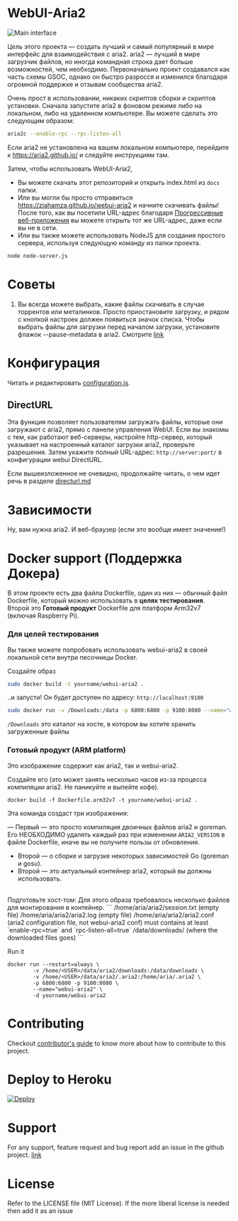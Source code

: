 # WebUI-Aria2

![Main interface](/screenshots/overview.png?raw=true)

Цель этого проекта — создать лучший и самый популярный в мире интерфейс для взаимодействия с aria2. aria2 — лучший в мире загрузчик файлов, но иногда командная строка дает больше возможностей, чем необходимо. Первоначально проект создавался как часть схемы GSOC, однако он быстро разросся и изменился благодаря огромной поддержке и отзывам сообщества aria2.

Очень прост в использовании, никаких скриптов сборки и скриптов установки. Сначала запустите aria2 в фоновом режиме либо на локальном, либо на удаленном компьютере. Вы можете сделать это следующим образом:

```bash
aria2c --enable-rpc --rpc-listen-all
```

Если aria2 не установлена ​​на вашем локальном компьютере, перейдите к https://aria2.github.io/ и следуйте инструкциям там.

Затем, чтобы использовать WebUI-Aria2,

- Вы можете скачать этот репозиторий и открыть index.html из `docs` папки.
- Или вы могли бы просто отправиться https://ziahamza.github.io/webui-aria2 и начните скачивать файлы! После того, как вы посетили URL-адрес благодаря [Прогрессивные веб-приложения](https://developers.google.com/web/progressive-web-apps/) вы можете открыть тот же URL-адрес, даже если вы не в сети.
- Или вы также можете использовать NodeJS для создания простого сервера, используя следующую команду из папки проекта.

```bash
node node-server.js
```

# Советы

1. Вы всегда можете выбрать, какие файлы скачивать в случае торрентов или металинков. Просто приостановите загрузку, и рядом с кнопкой настроек должен появиться значок списка. Чтобы выбрать файлы для загрузки перед началом загрузки, установите флажок --pause-metadata в aria2. Смотрите [link](https://aria2.github.io/manual/en/html/aria2c.html#cmdoption--pause-metadata)

# Конфигурация

Читать и редактировать [configuration.js](src/js/services/configuration.js).

## DirectURL

Эта функция позволяет пользователям загружать файлы, которые они загружают с aria2, прямо с панели управления WebUI. Если вы знакомы с тем, как работают веб-серверы, настройте http-сервер, который указывает на настроенный каталог загрузки aria2, проверьте разрешения. Затем укажите полный URL-адрес: `http://server:port/` в конфигурации webui DirectURL.

Если вышеизложенное не очевидно, продолжайте читать, о чем идет речь в разделе [directurl.md](directurl.md)

# Зависимости

Ну, вам нужна aria2. И веб-браузер (если это вообще имеет значение!)

# Docker support (Поддержка Докера)

В этом проекте есть два файла Dockerfile, один из них — обычный файл Dockerfile, который можно использовать в **целях тестирования**.<br>
Второй это **Готовый продукт** Dockerfile для платформ Arm32v7 (включая Raspberry Pi).

### Для целей тестирования

Вы также можете попробовать использовать webui-aria2 в своей локальной сети внутри песочницы Docker.

Создайте образ

```bash
sudo docker build -t yourname/webui-aria2 .
```

..и запусти! Он будет доступен по адресу: `http://localhost:9100`

```bash
sudo docker run -v /Downloads:/data -p 6800:6800 -p 9100:8080 --name="webui-aria2" yourname/webui-aria2
```

`/Downloads` это каталог на хосте, в котором вы хотите хранить загруженные файлы

### Готовый продукт (ARM platform)

Это изображение содержит как aria2, так и webui-aria2.

Создайте его (это может занять несколько часов из-за процесса компиляции aria2. Не паникуйте и выпейте кофе).

```
docker build -f Dockerfile.arm32v7 -t yourname/webui-aria2 .
```

Эта команда создаст три изображения:

— Первый — это просто компиляция двоичных файлов aria2 и goreman. Его НЕОБХОДИМО удалять каждый раз при изменении `ARIA2_VERSION` в файле Dockerfile, иначе вы не получите пользы от обновления.
- Второй — о сборке и загрузке некоторых зависимостей Go (goreman и gosu).
- Второй — это актуальный контейнер aria2, который вы должны использовать.

<br />
Подготовьте хост-том:
Для этого образа требовалось несколько файлов для монтирования в контейнер.
```
/home/aria/aria2/session.txt  (empty file)
/home/aria/aria2/aria2.log    (empty file)
/home/aria/aria2/aria2.conf   (aria2 configuration file, not webui-aria2 conf) must contains at least `enable-rpc=true` and `rpc-listen-all=true`
/data/downloads/        (where the downloaded files goes)
```

Run it

```
docker run --restart=always \
        -v /home/<USER>/data/aria2/downloads:/data/downloads \
        -v /home/<USER>/data/aria2/.aria2:/home/aria/.aria2 \
        -p 6800:6800 -p 9100:8080 \
        --name="webui-aria2" \
        -d yourname/webui-aria2
```

# Contributing

Checkout [contributor's guide](CONTRIBUTING.md) to know more about how to contribute to this project.

# Deploy to Heroku

[![Deploy](https://www.herokucdn.com/deploy/button.svg)](https://heroku.com/deploy)

# Support

For any support, feature request and bug report add an issue in the github project. [link](https://github.com/ziahamza/webui-aria2/issues)

# License

Refer to the LICENSE file (MIT License). If the more liberal license is needed then add it as an issue
